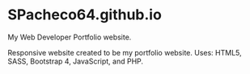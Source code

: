 # SPacheco64.github.io
My Web Developer Portfolio website.

Responsive website created to be my portfolio website. Uses: HTML5, SASS, Bootstrap 4, JavaScript, and PHP.
